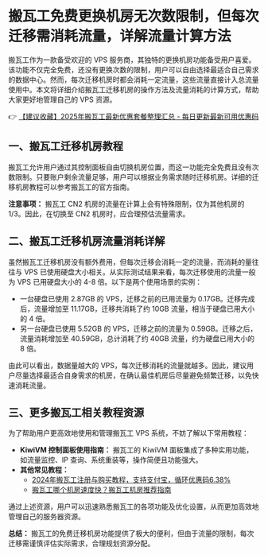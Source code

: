 # 搬瓦工免费更换机房无次数限制，但每次迁移需消耗流量，详解流量计算方法

搬瓦工作为一款备受欢迎的 VPS 服务商，其独特的更换机房功能备受用户喜爱。该功能不仅完全免费，还没有更换次数的限制，用户可以自由选择最适合自己需求的数据中心。然而，每次迁移机房时都会消耗一定流量，这些流量直接计入总流量使用中。本文将详细介绍搬瓦工迁移机房的操作方法及流量消耗的计算方式，帮助大家更好地管理自己的 VPS 资源。

👉 [【建议收藏】2025年搬瓦工最新优惠套餐整理汇总 - 每日更新最新可用优惠码](https://bit.ly/banwagon)

## 一、搬瓦工迁移机房教程

搬瓦工允许用户通过其控制面板自由切换机房位置，而这一功能完全免费且没有次数限制。只要账户剩余流量足够，用户可以根据业务需求随时迁移机房。详细的迁移机房教程可以参考搬瓦工的官方指南。

**注意事项：** 搬瓦工 CN2 机房的流量在计算上会有特殊限制，仅为其他机房的 1/3。因此，在切换至 CN2 机房时，应合理预估流量需求。

## 二、搬瓦工迁移机房流量消耗详解

虽然搬瓦工迁移机房没有额外费用，但每次迁移会消耗一定的流量，而消耗的量往往与 VPS 已使用硬盘大小相关。从实际测试结果来看，每次迁移使用的流量一般为 VPS 已用硬盘大小的 4-8 倍。以下是两个使用场景的实例：

- 一台硬盘已使用 2.87GB 的 VPS，迁移之前的已用流量为 0.17GB。迁移完成后，流量增加至 11.17GB，迁移共消耗了约 10GB 流量，相当于硬盘已用大小的 4 倍。
- 另一台硬盘已使用 5.52GB 的 VPS，迁移之前的流量为 0.59GB。迁移之后，流量消耗增加至 40.59GB，总计消耗了约 40GB 流量，约为硬盘已用大小的 8 倍。

由此可以看出，数据量越大的 VPS，每次迁移消耗的流量就越多。因此，建议用户尽量选择最适合自身需求的机房，在确认最佳机房后尽量避免频繁迁移，以免快速消耗流量。

## 三、更多搬瓦工相关教程资源

为了帮助用户更高效地使用和管理搬瓦工 VPS 系统，不妨了解以下常用教程：

- **KiwiVM 控制面板使用指南：** 搬瓦工的 KiwiVM 面板集成了多种实用功能，如流量监控、IP 查询、系统重装等，操作简便且功能强大。
- **其他常见教程：**
  - [2024年搬瓦工注册与购买教程，支持支付宝，循环优惠码6.38%](https://bit.ly/banwagon)
  - [搬瓦工哪个机房速度快？搬瓦工机房推荐指南](https://bit.ly/banwagon)

通过上述资源，用户可以迅速熟悉搬瓦工的各项功能及优化设置，从而更加高效地管理自己的服务器资源。

**总结：** 搬瓦工的免费迁移机房功能提供了极大的便利，但由于流量的限制，每次迁移需谨慎评估实际需求，合理规划资源分配。